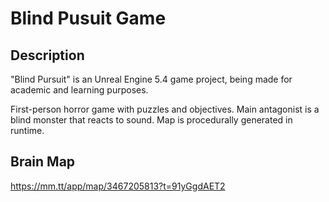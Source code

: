 # Blind Pusuit Game

## Description

"Blind Pursuit" is an Unreal Engine 5.4 game project, being made for academic and learning purposes.

First-person horror game with puzzles and objectives. Main antagonist is a blind monster that reacts to sound. Map is procedurally generated in runtime.

## Brain Map

https://mm.tt/app/map/3467205813?t=91yGgdAET2


